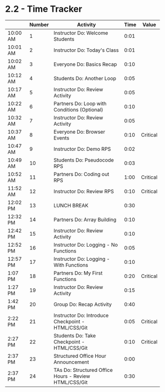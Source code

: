 # 2.2 - Time Tracker

|          | Number | Activity                                              | Time | Value    |
| -------- | ------ | ----------------------------------------------------- | ---- | -------- |
| 10:00 AM | 1      | Instructor Do: Welcome Students                       | 0:01 |          |
| 10:01 AM | 2      | Instructor Do: Today's Class                          | 0:01 |          |
| 10:02 AM | 3      | Everyone Do: Basics Recap                             | 0:10 |          |
| 10:12 AM | 4      | Students Do: Another Loop                             | 0:05 |          |
| 10:17 AM | 5      | Instructor Do: Review Activity                        | 0:05 |          |
| 10:22 AM | 6      | Partners Do: Loop with Conditions (Optional)          | 0:10 |          |
| 10:32 AM | 7      | Instructor Do: Review Activity                        | 0:05 |          |
| 10:37 AM | 8      | Everyone Do: Browser Events                           | 0:10 | Critical |
| 10:47 AM | 9      | Instructor Do: Demo RPS                               | 0:02 |          |
| 10:49 AM | 10     | Students Do: Pseudocode RPS                           | 0:03 |          |
| 10:52 AM | 11     | Partners Do: Coding out RPS                           | 1:00 | Critical |
| 11:52 AM | 12     | Instructor Do: Review RPS                             | 0:10 | Critical |
| 12:02 PM | 13     | LUNCH BREAK                                           | 0:30 |          |
| 12:32 PM | 14     |    Partners Do: Array Building                        | 0:10 |          |
| 12:42 PM | 15     | Instructor Do: Review Activity                        | 0:10 |          |
| 12:52 PM | 16     | Instructor Do: Logging - No Functions                 | 0:05 |          |
| 12:57 PM | 17     | Instructor Do: Logging - With Functions               | 0:10 |          |
| 1:07 PM  | 18     | Partners Do: My First Functions                       | 0:20 | Critical |
| 1:27 PM  | 19     | Instructor Do: Review Activity                        | 0:15 |          |
| 1:42 PM  | 20     | Group Do: Recap Activity                              | 0:40 |          |
| 2:22 PM  | 21     | Instructor Do: Introduce Checkpoint - HTML/CSS/Git    | 0:05 | Critical |
| 2:27 PM  | 22     | Students Do: Take Checkpoint - HTML/CSS/Git           | 0:10 | Critical |
| 2:37 PM  | 23     | Structured Office Hour Announcement                   | 0:00 |          |
| 2:37 PM  | 24     | TAs Do: Structured Office Hours - Review HTML/CSS/Git | 0:30 |          |
